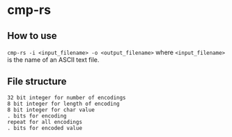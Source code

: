# cmp-rs

## How to use
`cmp-rs -i <input_filename> -o <output_filename>` where `<input_filename>` is the name of an ASCII text file.

## File structure
```
32 bit integer for number of encodings
8 bit integer for length of encoding
8 bit integer for char value
. bits for encoding
repeat for all encodings
. bits for encoded value
```
